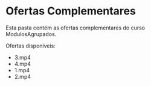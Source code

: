 # Ofertas Complementares

Esta pasta contém as ofertas complementares do curso ModulosAgrupados.

Ofertas disponíveis:
- 3.mp4
- 4.mp4
- 1.mp4
- 2.mp4